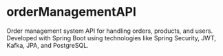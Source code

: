 # orderManagementAPI
Order management system API for handling orders, products, and users. Developed with Spring Boot using technologies like Spring Security, JWT, Kafka, JPA, and PostgreSQL.
